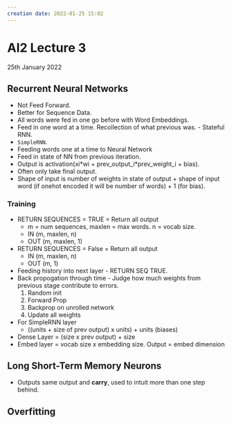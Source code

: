 ```yaml
---
creation date: 2022-01-25 15:02
---
```

#  AI2 Lecture 3
25th January 2022

##  Recurrent Neural Networks
- Not Feed Forward.
- Better for Sequence Data.
- All words were fed in one go before with Word Embeddings.
- Feed in one word at a time. Recollection of what previous was. - Stateful RNN.
- `SimpleRNN`.
- Feeding words one at a time to Neural Network
- Feed in state of NN from previous iteration.
- Output is activation(xi\*wi + prev_output_i\*prev_weight_i + bias).
- Often only take final output.
- Shape of input is number of weights in state of output + shape of input word (if onehot encoded it will be number of words) + 1 (for bias).
### Training
- RETURN SEQUENCES = TRUE = Return all output 
	- m = num sequences, maxlen = max words.  n = vocab size.
	- IN (m, maxlen, n)
	- OUT (m, maxlen, 1)
- RETURN SEQUENCES = False = Return all output 
	- IN (m, maxlen, n)
	- OUT (m, 1)
- Feeding history into next layer - RETURN SEQ TRUE.
- Back propogation through time - Judge how much weights from previous stage  contribute to errors.
	1. Random init
	2. Forward Prop
	3. Backprop on unrolled network
	4. Update all weights
- For SimpleRNN layer 
	- ((units + size of prev output) x units) + units (biases)
- Dense Layer = (size x prev output) + size
- Embed layer = vocab size x embedding size. Output = embed dimension


## Long Short-Term Memory Neurons
- Outputs same output and **carry**, used to intuit more than one step behind.
## Overfitting
